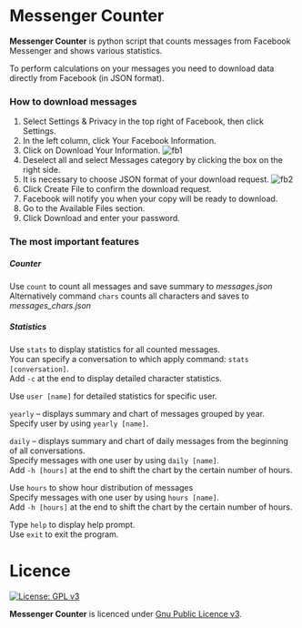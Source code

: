 # Messenger Counter
**Messenger Counter** is python script that counts messages from Facebook Messenger and shows various statistics.

To perform calculations on your messages you need to download data directly from Facebook (in JSON format).

### How to download messages
1. Select Settings & Privacy in the top right of Facebook, then click Settings.
1. In the left column, click Your Facebook Information.
1. Click on Download Your Information.
![fb1](https://user-images.githubusercontent.com/17026216/99185953-4e075300-274d-11eb-99f1-eb475a465652.png)
1. Deselect all and select Messages category by clicking the box on the right side.
1. It is necessary to choose JSON format of your download request.
![fb2](https://user-images.githubusercontent.com/17026216/99186010-b2c2ad80-274d-11eb-8684-4077192373f0.png)
1. Click Create File to confirm the download request.
1. Facebook will notify you when your copy will be ready to download.
1. Go to the Available Files section.
1. Click Download and enter your password.

### The most important features
##### Counter
Use `count` to count all messages and save summary to *messages.json*\
Alternatively command `chars` counts all characters and saves to *messages_chars.json*

##### Statistics
Use `stats` to display statistics for all counted messages.\
You can specify a conversation to which apply command: `stats [conversation]`.\
Add `-c` at the end to  display detailed character statistics.

Use `user [name]` for detailed statistics for specific user.

`yearly` – displays summary and chart of messages grouped by year.\
Specify user by using `yearly [name]`.

`daily` – displays summary and chart of daily messages from the beginning of all conversations.\
Specify messages with one user by using `daily [name]`.\
Add `-h [hours]` at the end to shift the chart by the certain number of hours.

Use `hours` to show hour distribution of messages\
Specify messages with one user by using `hours [name]`.\
Add `-h [hours]` at the end to shift the chart by the certain number of hours.

Type `help` to display help prompt.\
Use `exit` to exit the program.

# Licence
[![License: GPL v3](https://img.shields.io/badge/License-GPLv3-blue.svg)](https://www.gnu.org/licenses/gpl-3.0)

**Messenger Counter** is licenced under [Gnu Public Licence v3](https://www.gnu.org/licenses/gpl-3.0).
